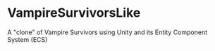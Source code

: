 # VampireSurvivorsLike
A "clone" of Vampire Survivors using Unity and its Entity Component System (ECS)
